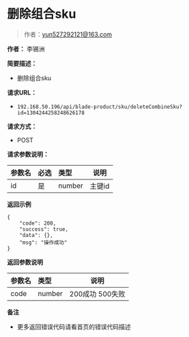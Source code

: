 # 删除组合sku

> 作者：yun527292121@163.com

**作者：** 李锡洲

**简要描述：** 

- 删除组合sku

**请求URL：** 
- `192.168.50.196/api/blade-product/sku/deleteCombineSku?id=1304244258248626178`
  
**请求方式：**
- POST 


**请求参数说明：** 

|参数名|必选|类型|说明|
|:----    |:---|:----- |-----   |
|id |是  |number |主键id   |

 **返回示例**

``` 
{
    "code": 200,
    "success": true,
    "data": {},
    "msg": "操作成功"
}
```

 **返回参数说明** 

|参数名|类型|说明|
|:-----  |:-----|-----                           |
|code | number  |200成功 500失败 |

 **备注** 

- 更多返回错误代码请看首页的错误代码描述